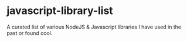 # javascript-library-list
A curated list of various NodeJS &amp; Javascript libraries I have used in the past or found cool.
